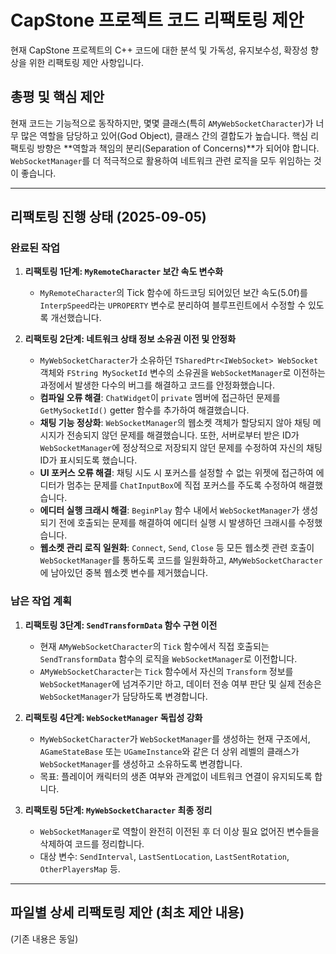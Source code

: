 # CapStone 프로젝트 코드 리팩토링 제안

현재 CapStone 프로젝트의 C++ 코드에 대한 분석 및 가독성, 유지보수성, 확장성 향상을 위한 리팩토링 제안 사항입니다.

## **총평 및 핵심 제안**

현재 코드는 기능적으로 동작하지만, 몇몇 클래스(특히 `AMyWebSocketCharacter`)가 너무 많은 역할을 담당하고 있어(God Object), 클래스 간의 결합도가 높습니다. 핵심 리팩토링 방향은 **역할과 책임의 분리(Separation of Concerns)**가 되어야 합니다. `WebSocketManager`를 더 적극적으로 활용하여 네트워크 관련 로직을 모두 위임하는 것이 좋습니다.

---

## **리팩토링 진행 상태 (2025-09-05)**

### **완료된 작업**

1.  **리팩토링 1단계: `MyRemoteCharacter` 보간 속도 변수화**
    - `MyRemoteCharacter`의 Tick 함수에 하드코딩 되어있던 보간 속도(5.0f)를 `InterpSpeed`라는 `UPROPERTY` 변수로 분리하여 블루프린트에서 수정할 수 있도록 개선했습니다.

2.  **리팩토링 2단계: 네트워크 상태 정보 소유권 이전 및 안정화**
    - `MyWebSocketCharacter`가 소유하던 `TSharedPtr<IWebSocket> WebSocket` 객체와 `FString MySocketId` 변수의 소유권을 `WebSocketManager`로 이전하는 과정에서 발생한 다수의 버그를 해결하고 코드를 안정화했습니다.
    - **컴파일 오류 해결**: `ChatWidget`이 `private` 멤버에 접근하던 문제를 `GetMySocketId()` getter 함수를 추가하여 해결했습니다.
    - **채팅 기능 정상화**: `WebSocketManager`의 웹소켓 객체가 할당되지 않아 채팅 메시지가 전송되지 않던 문제를 해결했습니다. 또한, 서버로부터 받은 ID가 `WebSocketManager`에 정상적으로 저장되지 않던 문제를 수정하여 자신의 채팅 ID가 표시되도록 했습니다.
    - **UI 포커스 오류 해결**: 채팅 시도 시 포커스를 설정할 수 없는 위젯에 접근하여 에디터가 멈추는 문제를 `ChatInputBox`에 직접 포커스를 주도록 수정하여 해결했습니다.
    - **에디터 실행 크래시 해결**: `BeginPlay` 함수 내에서 `WebSocketManager`가 생성되기 전에 호출되는 문제를 해결하여 에디터 실행 시 발생하던 크래시를 수정했습니다.
    - **웹소켓 관리 로직 일원화**: `Connect`, `Send`, `Close` 등 모든 웹소켓 관련 호출이 `WebSocketManager`를 통하도록 코드를 일원화하고, `AMyWebSocketCharacter`에 남아있던 중복 웹소켓 변수를 제거했습니다.

### **남은 작업 계획**

1.  **리팩토링 3단계: `SendTransformData` 함수 구현 이전**
    - 현재 `AMyWebSocketCharacter`의 `Tick` 함수에서 직접 호출되는 `SendTransformData` 함수의 로직을 `WebSocketManager`로 이전합니다.
    - `AMyWebSocketCharacter`는 `Tick` 함수에서 자신의 `Transform` 정보를 `WebSocketManager`에 넘겨주기만 하고, 데이터 전송 여부 판단 및 실제 전송은 `WebSocketManager`가 담당하도록 변경합니다.

2.  **리팩토링 4단계: `WebSocketManager` 독립성 강화**
    - `MyWebSocketCharacter`가 `WebSocketManager`를 생성하는 현재 구조에서, `AGameStateBase` 또는 `UGameInstance`와 같은 더 상위 레벨의 클래스가 `WebSocketManager`를 생성하고 소유하도록 변경합니다.
    - 목표: 플레이어 캐릭터의 생존 여부와 관계없이 네트워크 연결이 유지되도록 합니다.

3.  **리팩토링 5단계: `MyWebSocketCharacter` 최종 정리**
    - `WebSocketManager`로 역할이 완전히 이전된 후 더 이상 필요 없어진 변수들을 삭제하여 코드를 정리합니다.
    - 대상 변수: `SendInterval`, `LastSentLocation`, `LastSentRotation`, `OtherPlayersMap` 등.

---

## **파일별 상세 리팩토링 제안 (최초 제안 내용)**

(기존 내용은 동일)

